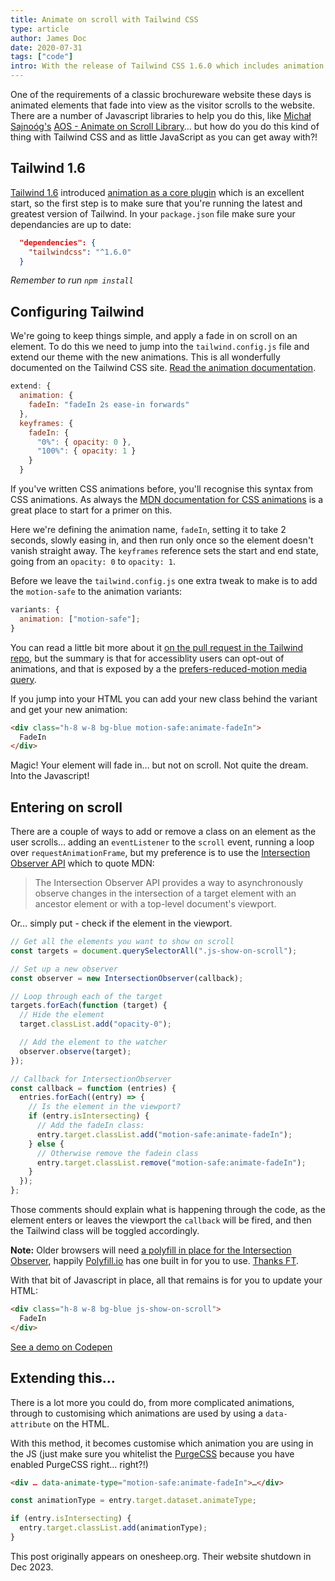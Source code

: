 ```yaml
---
title: Animate on scroll with Tailwind CSS
type: article
author: James Doc
date: 2020-07-31
tags: ["code"]
intro: With the release of Tailwind CSS 1.6.0 which includes animation support, how can we use it for animate on scroll?
---
```


One of the requirements of a classic brochureware website these days is animated elements that fade into view as the visitor scrolls to the website. There are a number of Javascript libraries to help you do this, like [Michał Sajnoóg's](https://github.com/michalsnik) [AOS - Animate on Scroll Library](https://michalsnik.github.io/aos/)… but how do you do this kind of thing with Tailwind CSS and as little JavaScript as you can get away with?!

## Tailwind 1.6

[Tailwind 1.6](https://blog.tailwindcss.com/tailwindcss-1-6) introduced [animation as a core plugin](https://github.com/tailwindlabs/tailwindcss/pull/2068) which is an excellent start, so the first step is to make sure that you're running the latest and greatest version of Tailwind. In your `package.json` file make sure your dependancies are up to date:

```json
  "dependencies": {
    "tailwindcss": "^1.6.0"
  }
```

_Remember to run `npm install`_

## Configuring Tailwind

We're going to keep things simple, and apply a fade in on scroll on an element. To do this we need to jump into the `tailwind.config.js` file and extend our theme with the new animations. This is all wonderfully documented on the Tailwind CSS site. [Read the animation documentation](https://tailwindcss.com/docs/animation/).

```javascript
extend: {
  animation: {
    fadeIn: "fadeIn 2s ease-in forwards"
  },
  keyframes: {
    fadeIn: {
      "0%": { opacity: 0 },
      "100%": { opacity: 1 }
    }
  }
```

If you've written CSS animations before, you'll recognise this syntax from CSS animations. As always the [MDN documentation for CSS animations](https://developer.mozilla.org/en-US/docs/Web/CSS/animation) is a great place to start for a primer on this.

Here we're defining the animation name, `fadeIn`, setting it to take 2 seconds, slowly easing in, and then run only once so the element doesn't vanish straight away. The `keyframes` reference sets the start and end state, going from an `opacity: 0` to `opacity: 1`.

Before we leave the `tailwind.config.js` one extra tweak to make is to add the `motion-safe` to the animation variants:

```javascript
variants: {
  animation: ["motion-safe"];
}
```

You can read a little bit more about it [on the pull request in the Tailwind repo](https://github.com/tailwindlabs/tailwindcss/pull/2071), but the summary is that for accessiblity users can opt-out of animations, and that is exposed by a the [prefers-reduced-motion media query](https://developer.mozilla.org/en-US/docs/Web/CSS/@media/prefers-reduced-motion).

If you jump into your HTML you can add your new class behind the variant and get your new animation:

```html
<div class="h-8 w-8 bg-blue motion-safe:animate-fadeIn">
  FadeIn
</div>
```

Magic! Your element will fade in… but not on scroll. Not quite the dream. Into the Javascript!

## Entering on scroll

There are a couple of ways to add or remove a class on an element as the user scrolls… adding an `eventListener` to the `scroll` event, running a loop over `requestAnimationFrame`, but my preference is to use the [Intersection Observer API](https://developer.mozilla.org/en-US/docs/Web/API/Intersection_Observer_API) which to quote MDN:

> The Intersection Observer API provides a way to asynchronously observe changes in the intersection of a target element with an ancestor element or with a top-level document's viewport.

Or… simply put - check if the element in the viewport.

```javascript
// Get all the elements you want to show on scroll
const targets = document.querySelectorAll(".js-show-on-scroll");

// Set up a new observer
const observer = new IntersectionObserver(callback);

// Loop through each of the target
targets.forEach(function (target) {
  // Hide the element
  target.classList.add("opacity-0");

  // Add the element to the watcher
  observer.observe(target);
});

// Callback for IntersectionObserver
const callback = function (entries) {
  entries.forEach((entry) => {
    // Is the element in the viewport?
    if (entry.isIntersecting) {
      // Add the fadeIn class:
      entry.target.classList.add("motion-safe:animate-fadeIn");
    } else {
      // Otherwise remove the fadein class
      entry.target.classList.remove("motion-safe:animate-fadeIn");
    }
  });
};
```

Those comments should explain what is happening through the code, as the element enters or leaves the viewport the `callback` will be fired, and then the Tailwind class will be toggled accordingly.

**Note:** Older browsers will need [a polyfill in place for the Intersection Observer](https://github.com/Financial-Times/polyfill-library/tree/master/polyfills/IntersectionObserver), happily [Polyfill.io](https://polyfill.io/v3/url-builder/) has one built in for you to use. [Thanks FT](https://github.com/Financial-Times/polyfill-library).

With that bit of Javascript in place, all that remains is for you to update your HTML:

```html
<div class="h-8 w-8 bg-blue js-show-on-scroll">
  FadeIn
</div>
```

[See a demo on Codepen](https://codepen.io/jamesdoc/pen/qBbeOym?editors=1010)

## Extending this…

There is a lot more you could do, from more complicated animations, through to customising which animations are used by using a `data-attribute` on the HTML.

With this method, it becomes customise which animation you are using in the JS (just make sure you whitelist the [PurgeCSS](https://github.com/tailwindlabs/tailwindcss/pull/1639) because you have enabled PurgeCSS right… right?!)

```html
<div … data-animate-type="motion-safe:animate-fadeIn">…</div>
```

```javascript
const animationType = entry.target.dataset.animateType;

if (entry.isIntersecting) {
  entry.target.classList.add(animationType);
}
```

<aside class="boxedMessage boxedMessage--info">
  <p>This post originally appears on onesheep.org. Their website shutdown in Dec 2023.</p>
</aside>
